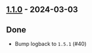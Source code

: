 ## [1.1.0](https://github.com/kevin-lee/logback-scala-interop/issues?q=is%3Aissue+is%3Aclosed+milestone%3Am10) - 2024-03-03

## Done
* Bump logback to `1.5.1` (#40)
